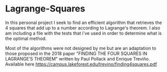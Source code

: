 # Lagrange-Squares

In this personal project I seek to find an efficient algorithm that retrieves the 4 squares that add up to a number according to Lagrange's theorem. I also am including a file with the tests that i've used in order to determine what is the optimal method.

Most of the algorithms were not designed by me but are an adaptation to those proposed in the 2018 paper "FINDING THE FOUR SQUARES IN LAGRANGE’S THEOREM"
written by Paul Pollack and Enrique Treviño. Available here https://campus.lakeforest.edu/trevino/finding4squares.pdf